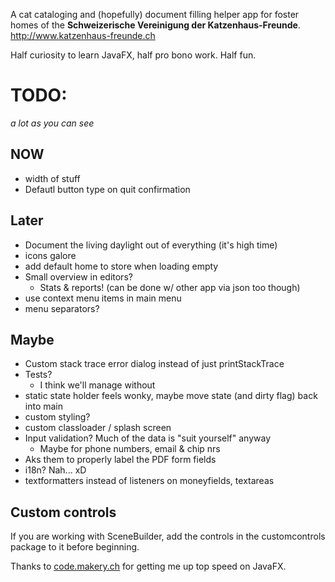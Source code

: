 A cat cataloging and (hopefully) document filling helper app for foster homes of the **Schweizerische Vereinigung der Katzenhaus-Freunde**.
http://www.katzenhaus-freunde.ch

Half curiosity to learn JavaFX, half pro bono work. Half fun.

# TODO:
*a lot as you can see*

## NOW
* width of stuff
* Defautl button type on quit confirmation

## Later
* Document the living daylight out of everything (it's high time)
* icons galore
* add default home to store when loading empty
* Small overview in editors?
	* Stats & reports! (can be done w/ other app via json too though)
* use context menu items in main menu
* menu separators?



## Maybe
* Custom stack trace error dialog instead of just printStackTrace
* Tests?
  * I think we'll manage without
* static state holder feels wonky, maybe move state (and dirty flag) back into main
* custom styling?
* custom classloader / splash screen
* Input validation? Much of the data is "suit yourself" anyway
  * Maybe for phone numbers, email & chip nrs
* Aks them to properly label the PDF form fields
* i18n? Nah... xD
* textformatters instead of listeners on moneyfields, textareas

 
 
## Custom controls

If you are working with SceneBuilder, add the controls in the customcontrols package to it before beginning.
 
 Thanks to [code.makery.ch](https://code.makery.ch/library/javafx-tutorial/) for getting me up top speed on JavaFX.